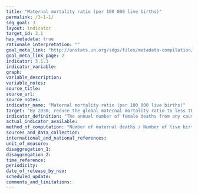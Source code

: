 ```yaml
---
title: "Maternal mortality ratio (per 100 000 live births)"
permalink: /3-1-1/
sdg_goal: 3
layout: indicator
target_id: 3.1
has_metadata: true
rationale_interpretation: ""
goal_meta_link: "http://unstats.un.org/sdgs/files/metadata-compilation/Metadata-Goal-3.pdf"
goal_meta_link_page: 2
indicator: 3.1.1
indicator_variable: 
graph: 
variable_description: 
variable_notes: 
source_title: 
source_url: 
source_notes: 
indicator_name: "Maternal mortality ratio (per 100 000 live births)"
target: "By 2030, reduce the global maternal mortality ratio to less than 70 per 100,000 live births."
indicator_definition: "The annual number of female deaths from any cause related to or aggravated by pregnancy or its management (excluding accidental or incidental causes) during pregnancy and childbirth or within 42 days of termination of pregnancy, irrespective of the duration and site of the pregnancy, expressed per 100 000 live births, for a specified time period."
actual_indicator_available: 
method_of_computation: "Number of maternal deaths / Number of live births \nMethod of measurement \nThe maternal mortality ratio can be calculated by dividing recorded (or estimated) maternal deaths by total recorded (or estimated) live births in the same period and multiplying by 100 000. Measurement requires information on pregnancy status, timing of death (during pregnancy, childbirth, or within 42 days of termination of pregnancy), and cause of death. \nThe maternal mortality ratio can be calculated directly from data collected through vital registration systems, household surveys or other sources. There are often data quality problems, particularly related to the underreporting and misclassification of maternal deaths. Therefore, data are often adjusted in order to take these data quality issues into account. \nBecause maternal mortality is a relatively rare event, large sample sizes are needed if household surveys are used to identify recent maternal deaths in the household (e.g. last year). This may still result in estimates with large confidence intervals, limiting the usefulness for cross_country or over_time comparisons. \nTo reduce sample size requirements, the sisterhood method used in the DHS and multiple indicator surveys (MICS4) measures maternal mortality by asking respondents about the survival of sisters. It should be noted that the sisterhood method results in pregnancy_related mortality: regardless of the cause of death, all deaths occurring during pregnancy, birth or the six weeks following the termination of the pregnancy are included in the numerator of the maternal mortality ratio. \nCensuses have also included questions about maternal deaths with variable success. \nReproductive Age Mortality Studies (RAMOS) is a special study that uses varied sources, depending on the context, to identify all deaths of women of reproductive age and ascertain which of these deaths are maternal or pregnancy_ related. \nMethod of estimation \nFor facility data_based maternal mortality, the denominator is estimated using population projections. \nWHO, UNICEF, UNFPA, the United Nations Population Division and The World Bank have developed a method to adjust existing data in order to take into account these data quality issues and ensure the comparability of different data sources. This method involves assessment of data for completeness and, where necessary, adjustment for underreporting and misclassification of deaths as well as development of estimates through statistical modelling for countries with no reliable national level data. \nData on maternal mortality and other relevant variables are obtained through databases maintained by WHO, the United Nations Population Division, UNICEF, and The World Bank. Data available from countries varies in terms of source and methods. Given the variability of the sources of data, different methods are used for each data source in order to arrive at country estimates that are comparable and permit regional and global aggregation. \nCurrently, only about one third of all countries/territories have reliable data available and do not need additional estimations. For about half of the countries included in the estimation process, country_reported estimates of maternal mortality are adjusted for the purposes of comparability of the methodologies. For the remainder of countries/territories ' those with no appropriate maternal mortality data'__'a statistical model is employed to predict maternal mortality levels. However, the calculated point estimates with this methodology might not represent the true levels of maternal mortality. It is advised to consider the estimates together with the reported uncertainty margins within which the true levels are known to lie. \nPredominant type of statistics: predicted."
sources_and_data_collection: 
international_and_national_references: 
unit_of_measure: 
disaggregation_1: 
disaggregation_2: 
time_reference: 
periodicity: 
date_of_release_by_nso: 
scheduled_update: 
comments_and_limitations: 
---
```


